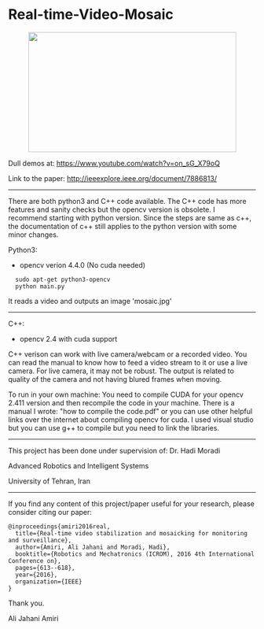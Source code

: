 # Real-time-Video-Mosaic 

<p align="center">
 <img src="Data/demo.gif" width="423" height="244">
</p>

Dull demos at:
https://www.youtube.com/watch?v=on_sG_X79oQ

Link to the paper:
http://ieeexplore.ieee.org/document/7886813/

________________________________

There are both python3 and C++ code available. The C++ code has more features and sanity checks but the opencv version is obsolete. I recommend starting with python version. Since the steps are same as c++, the documentation of c++ still applies to the python version with some minor changes.

Python3:
- opencv verion 4.4.0 (No cuda needed)

```
  sudo apt-get python3-opencv
  python main.py
``` 
It reads a video and outputs an image 'mosaic.jpg'

___________________________________________________

C++:
- opencv 2.4 with cuda support

C++ verison can work with live camera/webcam or a recorded video. You can read the manual to know how to feed a video stream to it or use a live camera. For live camera, it may not be robust. The output is related to quality of the camera and not having blured frames when moving.

To run in your own machine:
You need to compile CUDA for your opencv 2.411 version and then recompile the code in your machine.
There is a manual I wrote: "how to compile the code.pdf" or you can use other helpful links over the internet about compiling opencv for cuda.
I used visual studio but you can use g++ to compile but you need to link the libraries.


_______________________________________________________________________________

This project has been done under supervision of: Dr. Hadi Moradi

Advanced Robotics and Intelligent Systems

University of Tehran, Iran
____________________


If you find any content of this project/paper useful for your research, please consider citing our paper:
```
@inproceedings{amiri2016real,
  title={Real-time video stabilization and mosaicking for monitoring and surveillance},
  author={Amiri, Ali Jahani and Moradi, Hadi},
  booktitle={Robotics and Mechatronics (ICROM), 2016 4th International Conference on},
  pages={613--618},
  year={2016},
  organization={IEEE}
}
```
Thank you.

Ali Jahani Amiri
